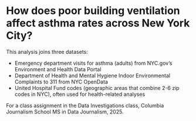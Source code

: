 # How does poor building ventilation affect asthma rates across New York City?

This analysis joins three datasets:
- Emergency department visits for asthma (adults) from NYC.gov’s Environment and Health Data Portal
- Department of Health and Mental Hygiene Indoor Environmental Complaints to 311 from NYC OpenData
- United Hospital Fund codes (geographic areas that combine 2-6 zip codes in NYC), often used for health-related analyses 

For a class assignment in the Data Investigations class, Columbia Journalism School MS in Data Journalism, 2025.
